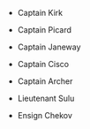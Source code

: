 
- Captain Kirk

- Captain Picard

- Captain Janeway

- Captain Cisco

- Captain Archer

- Lieutenant Sulu

- Ensign Chekov
